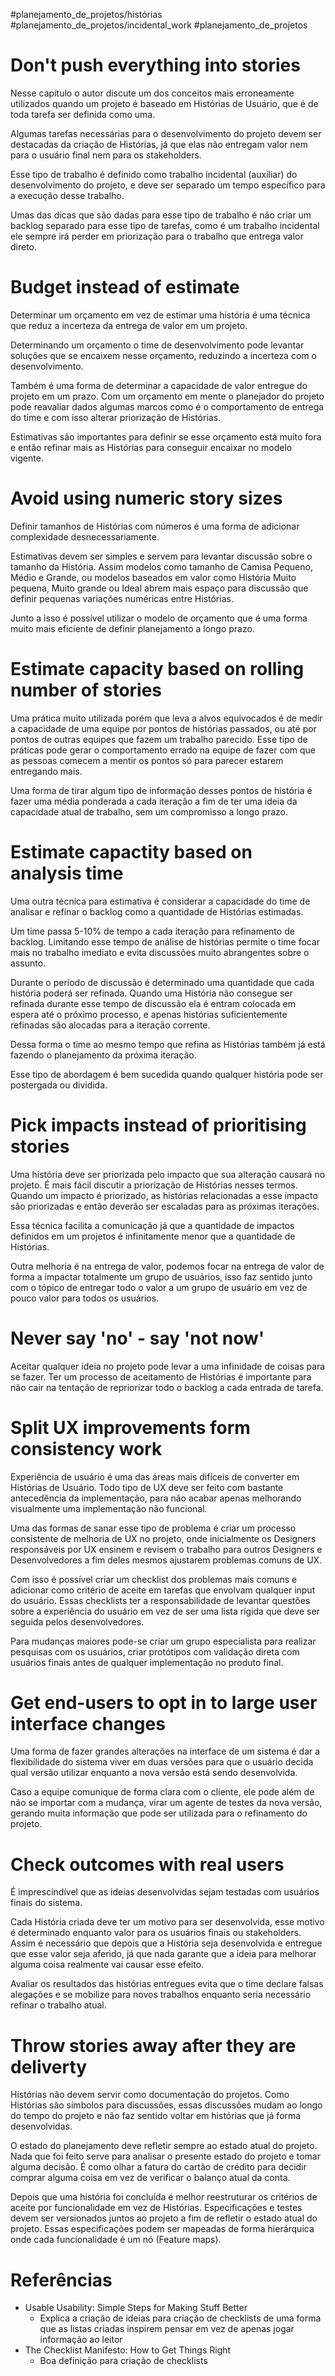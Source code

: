 #planejamento_de_projetos/histórias  
#planejamento_de_projetos/incidental_work 
#planejamento_de_projetos


# Don't push everything into stories

Nesse capítulo o autor discute um dos conceitos mais erroneamente utilizados quando um projeto é baseado em Histórias de Usuário, que é de toda tarefa ser definida como uma.

Algumas tarefas necessárias para o desenvolvimento do projeto devem ser destacadas da criação de Histórias, já que elas não entregam valor nem para o usuário final nem para os stakeholders.

Esse tipo de trabalho é definido como trabalho incidental (auxiliar) do desenvolvimento do projeto, e deve ser separado um tempo específico para a execução desse trabalho.

Umas das dicas que são dadas para esse tipo de trabalho é não criar um backlog separado para esse tipo de tarefas, como é um trabalho incidental ele sempre irá perder em priorização para o trabalho que entrega valor direto.

# Budget instead of estimate

Determinar um orçamento em vez de estimar uma história é uma técnica que reduz a incerteza da entrega de valor em um projeto.

Determinando um orçamento o time de desenvolvimento pode levantar soluções que se encaixem nesse orçamento, reduzindo a incerteza com o desenvolvimento.

Também é uma forma de determinar a capacidade de valor entregue do projeto em um prazo. Com um orçamento em mente o planejador do projeto pode reavaliar dados algumas marcos como é o comportamento de entrega do time e com isso alterar priorização de Histórias.

Estimativas são importantes para definir se esse orçamento está muito fora e então refinar mais as Histórias para conseguir encaixar no modelo vigente.


# Avoid using numeric story sizes

Definir tamanhos de Histórias com números é uma forma de adicionar complexidade desnecessariamente.

Estimativas devem ser simples e servem para levantar discussão sobre o tamanho da História. Assim modelos como tamanho de Camisa Pequeno, Médio e Grande, ou modelos baseados em valor como História Muito pequena, Muito grande ou Ideal abrem mais espaço para discussão que definir pequenas variações numéricas entre Histórias.

Junto a isso é possível utilizar o modelo de orçamento que é uma forma muito mais eficiente de definir planejamento a longo prazo.

# Estimate capacity based on rolling number of stories

Uma prática muito utilizada porém que leva a alvos equivocados é de medir a capacidade de uma equipe por pontos de histórias passados, ou até por pontos de outras equipes que fazem um trabalho parecido. Esse tipo de práticas pode gerar o comportamento errado na equipe de fazer com que as pessoas comecem a mentir os pontos só para parecer estarem entregando mais.

Uma forma de tirar algum tipo de informação desses pontos de história é fazer uma média ponderada a cada iteração a fim de ter uma ideia da capacidade atual de trabalho, sem um compromisso a longo prazo.

# Estimate capactity based on analysis time

Uma outra técnica para estimativa é considerar a capacidade do time de analisar e refinar o backlog como a quantidade de Histórias estimadas.

Um time passa 5-10% de tempo a cada iteração para refinamento de backlog. Limitando esse tempo de análise de histórias permite o time focar mais no trabalho imediato e evita discussões muito abrangentes sobre o assunto. 

Durante o período de discussão é determinado uma quantidade que cada história poderá ser refinada. Quando uma História não consegue ser refinada durante esse tempo de discussão ela é entram colocada em espera até o próximo processo, e apenas histórias suficientemente refinadas são alocadas para a iteração corrente.

Dessa forma o time ao mesmo tempo que refina as Histórias também já está fazendo o planejamento da próxima iteração.

Esse tipo de abordagem é bem sucedida quando qualquer história pode ser postergada ou dividida.

# Pick impacts instead of prioritising stories

Uma história deve ser priorizada pelo impacto que sua alteração causará no projeto. É mais fácil discutir a priorização de Histórias nesses termos. Quando um impacto é priorizado, as histórias relacionadas a esse impacto são priorizadas e então deverão ser escaladas para as próximas iterações.

Essa técnica facilita a comunicação já que a quantidade de impactos definidos em um projetos é infinitamente menor que a quantidade de Histórias.

Outra melhoria é na entrega de valor, podemos focar na entrega de valor de forma a impactar totalmente um grupo de usuários, isso faz sentido junto com o tópico de entregar todo o valor a um grupo de usuário em vez de pouco valor para todos os usuários.

# Never say 'no' - say 'not now'

Aceitar qualquer ideia no projeto pode levar a uma infinidade de coisas para se fazer. Ter um processo de aceitamento de Histórias é importante para não cair na tentação de repriorizar todo o backlog a cada entrada de tarefa.

# Split UX improvements form consistency work

Experiência de usuário é uma das áreas mais difíceis de converter em Histórias de Usuário. Todo tipo de UX deve ser feito com bastante antecedência da implementação, para não acabar apenas melhorando visualmente uma implementação não funcional.

Uma das formas de sanar esse tipo de problema é criar um processo consistente de melhoria de UX no projeto, onde inicialmente os Designers responsáveis por UX ensinem e revisem o trabalho para outros Designers e Desenvolvedores a fim deles mesmos ajustarem problemas comuns de UX.

Com isso é possível criar um checklist dos problemas mais comuns e adicionar como critério de aceite em tarefas que envolvam qualquer input do usuário. Essas checklists ter a responsabilidade de levantar questões sobre a experiência do usuário em vez de ser uma lista rígida que deve ser seguida pelos desenvolvedores.

Para mudanças maiores pode-se criar um grupo especialista para realizar pesquisas com os usuários, criar protótipos com validação direta com usuários finais antes de qualquer implementação no produto final.

# Get end-users to opt in to large user interface changes

Uma forma de fazer grandes alterações na interface de um sistema é dar a flexibilidade do sistema viver em duas versões para que o usuário decida qual versão utilizar enquanto a nova versão está sendo desenvolvida.

Caso a equipe comunique de forma clara com o cliente, ele pode além de não se importar com a mudança, virar um agente de testes da nova versão, gerando muita informação que pode ser utilizada para o refinamento do projeto.

# Check outcomes with real users

É imprescindível que as ideias desenvolvidas sejam testadas com usuários finais do sistema.

Cada História criada deve ter um motivo para ser desenvolvida, esse motivo é determinado enquanto valor para os usuários finais ou stakeholders. Assim é necessário que depois que a História seja desenvolvida e entregue que esse valor seja aferido, já que nada garante que a ideia para melhorar alguma coisa realmente vai causar esse efeito.

Avaliar os resultados das histórias entregues evita que o time declare falsas alegações e se mobilize para novos trabalhos enquanto seria necessário refinar o trabalho atual.


# Throw stories away after they are deliverty

Histórias não devem servir como documentação do projetos. Como Histórias são símbolos para discussões, essas discussões mudam ao longo do tempo do projeto e não faz sentido voltar em histórias que já forma desenvolvidas.

O estado do planejamento deve refletir sempre ao estado atual do projeto. Nada que foi feito serve para analisar o presente estado do projeto e tomar alguma decisão. É como olhar a fatura do cartão de crédito para decidir comprar alguma coisa em vez de verificar o balanço atual da conta.

Depois que uma história foi concluída é melhor reestruturar os critérios de aceite por funcionalidade em vez de Histórias. Especificações e testes devem ser versionados juntos ao projeto a fim de refletir o estado atual do projeto. Essas especificações podem ser mapeadas de forma hierárquica onde cada funcionalidade é um nó (Feature maps).

# Referências
- Usable Usability: Simple Steps for Making Stuff Better
	- Explica a criação de ideias para criação de checklists de uma forma que as listas criadas inspirem pensar em vez de apenas jogar informação ao leitor
- The Checklist Manifesto: How to Get Things Right
	- Boa definição para criação de checklists